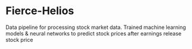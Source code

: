# Fierce-Helios
Data pipeline for processing stock market data. Trained machine learning models &amp; neural networks to predict stock prices after earnings release stock price

